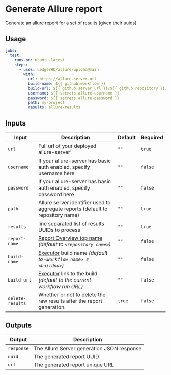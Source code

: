 # Generate Allure report

Generate an allure report for a set of results (given their uuids)

## Usage

```yaml
jobs:
  test:
    runs-on: ubuntu-latest
    steps:
      - uses: LedgerHQ/allure/upload@main
        with:
          url: https://allure.server.url
          build-name: ${{ github.workflow }}
          build-url: ${{ github.server_url }}/${{ github.repository }}/actions/runs/${{ github.run_id }}
          username: ${{ secrets.allure-username }}
          password: ${{ secrets.allure-password }}
          path: my-project
          results: allure-results
```

## Inputs

| Input | Description | Default | Required |
|-------|-------------|---------|----------|
| `url` | Full url of your deployed allure-server' | `""` | `true` |
| `username` | If your allure-server has basic auth enabled, specify username here | `""` | `false` |
| `password` | If your allure-server has basic auth enabled, specify password here | `""` | `false` |
| `path` | Allure server identifier used to aggregate reports (default to repository name) | `""` | `true` |
| `results` | line separated list of results UUIDs to process | `""` | `true` |
| `report-name` | [Report Overview top name](https://allurereport.org/docs/how-it-works-executor-file/#report-properties) *(default to `<repository name>`)* | `""` | `false` |
| `build-name` | [Executor](https://allurereport.org/docs/how-it-works-executor-file/) build name *(default to `<workflow name> #<buildno>`)* | `""` | `false` |
| `build-url` | [Executor](https://allurereport.org/docs/how-it-works-executor-file/#build-properties) link to the build *(default to the current workflow run URL)* | `""` | `false` |
| `delete-results` | Whether or not to delete the raw results after the report generation. | `true` | `false` |

## Outputs

| Output | Description |
|--------|-------------|
| `response` | The Allure Server generation JSON response |
| `uuid` | The generated report UUID |
| `url` | The generated report unique URL |
